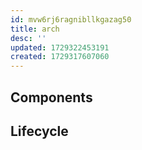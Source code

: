 ```yaml
---
id: mvw6rj6ragnibllkgazag50
title: arch
desc: ''
updated: 1729322453191
created: 1729317607060
---
```


## Components
<!-- Major components -->

## Lifecycle
<!-- Major lifecycles -->
